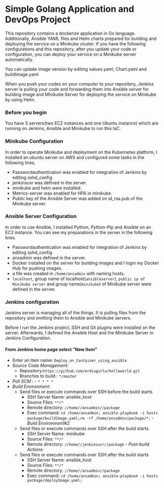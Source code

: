 # Simple Golang Application and DevOps Project

This repository contains a dockerize application in Go language. Additionally, Ansible YAML files and Helm charts prepared for building and deploying the service on a Minikube cluster. If you have the following configurations and this repository, after you update your code or configuration, you can deploy your service on a Minikube server automatically.

You can update image version by editing values.yaml, Chart.yaml and buildImage.yaml

When you push your codes on your computer to your repository, Jenkins server is pulling your code and forwarding them into Ansible server for building image and Minikube Server for deploying the service on Minikube by using Helm.

### Before you begin

You have 3 servers(two EC2 instances and one Ubuntu instance) which are running on Jenkins, Ansible and Minikube to run this IaC. 

### Minikube Configuration

In order to operate Minikube and deployment on the Kubernetes platform, I installed an ubuntu server on AWS and configured some tasks in the following lines.
  * Passwordauthentication was enabled for integration of Jenkins by editing sshd_config 
  * jenkinsusr was defined in the server.
  * minikube and helm were installed.  
  * Metrics-server was enabled for HPA in minikube.
  * Public key of the Ansible Server was added on id_rsa.pub of the Minikube server.

### Ansible Server Configuration

In order to use Ansible, I installed Python, Python-Pip and Ansible on an EC2 instance. You can see my preparations in the server in the following lines. 
  * Passwordauthentication was enabled for integration of Jenkins by editing sshd_config
  * ansadmin was defined in the server.
  * Docker installed on the server for building images and I login my Docker Hub for pushing images.
  * a file was created in `/home/ansadmin` with naming hosts. 
  * `localhost`, group name of localhost(`ansibleserver`), `public ip of Minikube server` and group name(`minikube`) of Minikube server were defined in the server.

### Jenkins configuration

Jenkins server is managing all of the things. It is pulling files from the repository and emitting them to Ansible and Minikube servers. 

Before I run the Jenkins project, SSH and Git plugins were installed on the server. Afterwards, I defined the Ansible Host and the Minikube Server in Jenkins Configuration.

#### From Jenkins home page select "New Item"
   - Enter an item name: `Deploy_on_Container_using_ansible`
   - *Source Code Management:*
      - Repository:`https://github.com/erdiugurlu/helloworld.git`
      - Branches to build : `*/master`
   - *Poll SCM* :      - `* * * *`
   - *Build Environment:*
     - Send files or execute commands over SSH before the build starts
       - SSH Server Name: ansible_host
       - Source Files: `**/*`
       - Remote directory: `//home//ansadmin//package`
       - Exec command: `cd /home/ansadmin; ansible-playbook -i hosts package/buildImage.yaml;rm -rf /home/ansadmin/package/*;`
    - *Build Environment#2:*
     - Send files or execute commands over SSH after the build starts
       - SSH Server Name: minikube
       - Source Files: `**/*`
       - Remote directory: `//home//jenkinsusr//package`
    - *Post-build Actions:*
     - Send files or execute commands over SSH after the build starts
       - SSH Server Name: ansible_host
       - Source Files: `**/*`
       - Remote directory: `//home//ansadmin//package`
       - Exec command: `cd /home/ansadmin; ansible-playbook -i hosts package/deployImage.yaml;`